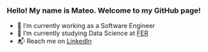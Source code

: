 ### Hello! My name is Mateo. Welcome to my GitHub page!

- 💼 I’m currently working as a Software Engineer
- 🌱 I’m currently studying Data Science at [FER](https://www.fer.unizg.hr/)
- 📬 Reach me on [LinkedIn](https://www.linkedin.com/in/mateo-jaksic/)
